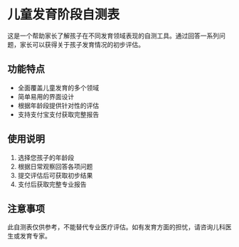 # 儿童发育阶段自测表

这是一个帮助家长了解孩子在不同发育领域表现的自测工具。通过回答一系列问题，家长可以获得关于孩子发育情况的初步评估。

## 功能特点

- 全面覆盖儿童发育的多个领域
- 简单易用的界面设计
- 根据年龄段提供针对性的评估
- 支持支付宝支付获取完整报告

## 使用说明

1. 选择您孩子的年龄段
2. 根据日常观察回答各项问题
3. 提交评估后可获取初步结果
4. 支付后获取完整专业报告

## 注意事项

此自测表仅供参考，不能替代专业医疗评估。如有发育方面的担忧，请咨询儿科医生或发育专家。
